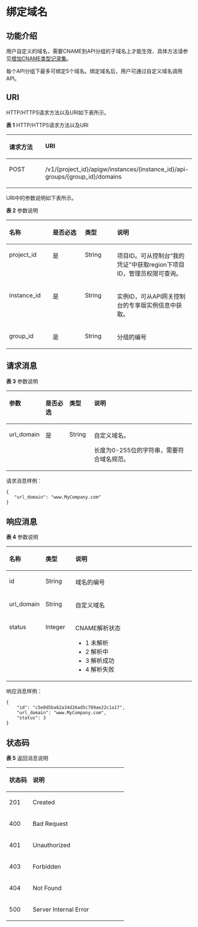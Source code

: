 # 绑定域名<a name="apig-phapi-180713154"></a>

## 功能介绍<a name="section173482301428"></a>

用户自定义的域名，需要CNAME到API分组的子域名上才能生效，具体方法请参见[增加CNAME类型记录集](https://support.huaweicloud.com/usermanual-dns/dns_usermanual_0010.html)。

每个API分组下最多可绑定5个域名。绑定域名后，用户可通过自定义域名调用API。

## URI<a name="section1336323014423"></a>

HTTP/HTTPS请求方法以及URI如下表所示。

**表 1**  HTTP/HTTPS请求方法以及URI

<a name="table1439319294431"></a>
<table><thead align="left"><tr id="row1393229154314"><th class="cellrowborder" valign="top" width="20%" id="mcps1.2.3.1.1"><p id="p14361448204314"><a name="p14361448204314"></a><a name="p14361448204314"></a>请求方法</p>
</th>
<th class="cellrowborder" valign="top" width="80%" id="mcps1.2.3.1.2"><p id="p1936174864316"><a name="p1936174864316"></a><a name="p1936174864316"></a>URI</p>
</th>
</tr>
</thead>
<tbody><tr id="row8393122914436"><td class="cellrowborder" valign="top" width="20%" headers="mcps1.2.3.1.1 "><p id="p1236111482435"><a name="p1236111482435"></a><a name="p1236111482435"></a>POST</p>
</td>
<td class="cellrowborder" valign="top" width="80%" headers="mcps1.2.3.1.2 "><p id="p11361848184318"><a name="p11361848184318"></a><a name="p11361848184318"></a>/v1/{project_id}/apigw/instances/{instance_id}/api-groups/{group_id}/domains</p>
</td>
</tr>
</tbody>
</table>

URI中的参数说明如下表所示。

**表 2**  参数说明

<a name="table339495"></a>
<table><thead align="left"><tr id="row19182484"><th class="cellrowborder" valign="top" width="23.46765323467653%" id="mcps1.2.5.1.1"><p id="p10277368"><a name="p10277368"></a><a name="p10277368"></a>名称</p>
</th>
<th class="cellrowborder" valign="top" width="17.348265173482652%" id="mcps1.2.5.1.2"><p id="p27160509"><a name="p27160509"></a><a name="p27160509"></a>是否必选</p>
</th>
<th class="cellrowborder" valign="top" width="17.348265173482652%" id="mcps1.2.5.1.3"><p id="p52517643"><a name="p52517643"></a><a name="p52517643"></a>类型</p>
</th>
<th class="cellrowborder" valign="top" width="41.835816418358164%" id="mcps1.2.5.1.4"><p id="p26070665"><a name="p26070665"></a><a name="p26070665"></a>说明</p>
</th>
</tr>
</thead>
<tbody><tr id="row16106756165415"><td class="cellrowborder" valign="top" width="23.46765323467653%" headers="mcps1.2.5.1.1 "><p id="p55878963"><a name="p55878963"></a><a name="p55878963"></a>project_id</p>
</td>
<td class="cellrowborder" valign="top" width="17.348265173482652%" headers="mcps1.2.5.1.2 "><p id="p29902160"><a name="p29902160"></a><a name="p29902160"></a>是</p>
</td>
<td class="cellrowborder" valign="top" width="17.348265173482652%" headers="mcps1.2.5.1.3 "><p id="p6155914"><a name="p6155914"></a><a name="p6155914"></a>String</p>
</td>
<td class="cellrowborder" valign="top" width="41.835816418358164%" headers="mcps1.2.5.1.4 "><p id="p28867016"><a name="p28867016"></a><a name="p28867016"></a>项目ID。可从控制台“我的凭证”中获取region下项目ID，管理员权限可查询。</p>
</td>
</tr>
<tr id="row17547655125413"><td class="cellrowborder" valign="top" width="23.46765323467653%" headers="mcps1.2.5.1.1 "><p id="p1780913159538"><a name="p1780913159538"></a><a name="p1780913159538"></a>instance_id</p>
</td>
<td class="cellrowborder" valign="top" width="17.348265173482652%" headers="mcps1.2.5.1.2 "><p id="p9809215115310"><a name="p9809215115310"></a><a name="p9809215115310"></a>是</p>
</td>
<td class="cellrowborder" valign="top" width="17.348265173482652%" headers="mcps1.2.5.1.3 "><p id="p1280914152538"><a name="p1280914152538"></a><a name="p1280914152538"></a>String</p>
</td>
<td class="cellrowborder" valign="top" width="41.835816418358164%" headers="mcps1.2.5.1.4 "><p id="p1880914157537"><a name="p1880914157537"></a><a name="p1880914157537"></a>实例ID，可从API网关控制台的专享版实例信息中获取。</p>
</td>
</tr>
<tr id="row31349087"><td class="cellrowborder" valign="top" width="23.46765323467653%" headers="mcps1.2.5.1.1 "><p id="p56248118"><a name="p56248118"></a><a name="p56248118"></a>group_id</p>
</td>
<td class="cellrowborder" valign="top" width="17.348265173482652%" headers="mcps1.2.5.1.2 "><p id="p59803701"><a name="p59803701"></a><a name="p59803701"></a>是</p>
</td>
<td class="cellrowborder" valign="top" width="17.348265173482652%" headers="mcps1.2.5.1.3 "><p id="p12261637"><a name="p12261637"></a><a name="p12261637"></a>String</p>
</td>
<td class="cellrowborder" valign="top" width="41.835816418358164%" headers="mcps1.2.5.1.4 "><p id="p53668558"><a name="p53668558"></a><a name="p53668558"></a>分组的编号</p>
</td>
</tr>
</tbody>
</table>

## 请求消息<a name="section73637302425"></a>

**表 3**  参数说明

<a name="table1136319301429"></a>
<table><thead align="left"><tr id="row748813306425"><th class="cellrowborder" valign="top" width="15.46154615461546%" id="mcps1.2.5.1.1"><p id="p9488143084210"><a name="p9488143084210"></a><a name="p9488143084210"></a>参数</p>
</th>
<th class="cellrowborder" valign="top" width="13.4013401340134%" id="mcps1.2.5.1.2"><p id="p148843017426"><a name="p148843017426"></a><a name="p148843017426"></a>是否必选</p>
</th>
<th class="cellrowborder" valign="top" width="13.4013401340134%" id="mcps1.2.5.1.3"><p id="p9488830164214"><a name="p9488830164214"></a><a name="p9488830164214"></a>类型</p>
</th>
<th class="cellrowborder" valign="top" width="57.73577357735774%" id="mcps1.2.5.1.4"><p id="p1048813014421"><a name="p1048813014421"></a><a name="p1048813014421"></a>说明</p>
</th>
</tr>
</thead>
<tbody><tr id="row048883014426"><td class="cellrowborder" valign="top" width="15.46154615461546%" headers="mcps1.2.5.1.1 "><p id="p448819305424"><a name="p448819305424"></a><a name="p448819305424"></a>url_domain</p>
</td>
<td class="cellrowborder" valign="top" width="13.4013401340134%" headers="mcps1.2.5.1.2 "><p id="p94882308421"><a name="p94882308421"></a><a name="p94882308421"></a>是</p>
</td>
<td class="cellrowborder" valign="top" width="13.4013401340134%" headers="mcps1.2.5.1.3 "><p id="p248893016423"><a name="p248893016423"></a><a name="p248893016423"></a>String</p>
</td>
<td class="cellrowborder" valign="top" width="57.73577357735774%" headers="mcps1.2.5.1.4 "><p id="p17713871468"><a name="p17713871468"></a><a name="p17713871468"></a>自定义域名。</p>
<p id="p948883074219"><a name="p948883074219"></a><a name="p948883074219"></a>长度为0-255位的字符串，需要符合域名规范。</p>
</td>
</tr>
</tbody>
</table>

请求消息样例：

```
{
   "url_domain": "www.MyCompany.com"
}
```

## 响应消息<a name="section9395153012420"></a>

**表 4**  参数说明

<a name="table7395123013420"></a>
<table><thead align="left"><tr id="row114881330104215"><th class="cellrowborder" valign="top" width="18.18%" id="mcps1.2.4.1.1"><p id="p19488153019429"><a name="p19488153019429"></a><a name="p19488153019429"></a>名称</p>
</th>
<th class="cellrowborder" valign="top" width="16.16%" id="mcps1.2.4.1.2"><p id="p248853014422"><a name="p248853014422"></a><a name="p248853014422"></a>类型</p>
</th>
<th class="cellrowborder" valign="top" width="65.66%" id="mcps1.2.4.1.3"><p id="p64882308421"><a name="p64882308421"></a><a name="p64882308421"></a>说明</p>
</th>
</tr>
</thead>
<tbody><tr id="row12488203074215"><td class="cellrowborder" valign="top" width="18.18%" headers="mcps1.2.4.1.1 "><p id="p1448813305421"><a name="p1448813305421"></a><a name="p1448813305421"></a>id</p>
</td>
<td class="cellrowborder" valign="top" width="16.16%" headers="mcps1.2.4.1.2 "><p id="p18488163024218"><a name="p18488163024218"></a><a name="p18488163024218"></a>String</p>
</td>
<td class="cellrowborder" valign="top" width="65.66%" headers="mcps1.2.4.1.3 "><p id="p94886306423"><a name="p94886306423"></a><a name="p94886306423"></a>域名的编号</p>
</td>
</tr>
<tr id="row17488133012421"><td class="cellrowborder" valign="top" width="18.18%" headers="mcps1.2.4.1.1 "><p id="p2488113017427"><a name="p2488113017427"></a><a name="p2488113017427"></a>url_domain</p>
</td>
<td class="cellrowborder" valign="top" width="16.16%" headers="mcps1.2.4.1.2 "><p id="p4488183013424"><a name="p4488183013424"></a><a name="p4488183013424"></a>String</p>
</td>
<td class="cellrowborder" valign="top" width="65.66%" headers="mcps1.2.4.1.3 "><p id="p04888306421"><a name="p04888306421"></a><a name="p04888306421"></a>自定义域名</p>
</td>
</tr>
<tr id="row748812305426"><td class="cellrowborder" valign="top" width="18.18%" headers="mcps1.2.4.1.1 "><p id="p124888301424"><a name="p124888301424"></a><a name="p124888301424"></a>status</p>
</td>
<td class="cellrowborder" valign="top" width="16.16%" headers="mcps1.2.4.1.2 "><p id="p64881305424"><a name="p64881305424"></a><a name="p64881305424"></a>Integer</p>
</td>
<td class="cellrowborder" valign="top" width="65.66%" headers="mcps1.2.4.1.3 "><p id="p2488103044219"><a name="p2488103044219"></a><a name="p2488103044219"></a>CNAME解析状态</p>
<a name="ul53721145134416"></a><a name="ul53721145134416"></a><ul id="ul53721145134416"><li>1 未解析</li><li>2 解析中</li><li>3 解析成功</li><li>4 解析失败</li></ul>
</td>
</tr>
</tbody>
</table>

响应消息样例：

```
{
	"id": "c5e0d5ba62a34d26ad5c709ae22c1a17",
	"url_domain": "www.MyCompany.com",
	"status": 3
}
```

## 状态码<a name="section338043011426"></a>

**表 5**  返回消息说明

<a name="table1338010302424"></a>
<table><thead align="left"><tr id="row048810308426"><th class="cellrowborder" valign="top" width="20%" id="mcps1.2.3.1.1"><p id="p174881730194216"><a name="p174881730194216"></a><a name="p174881730194216"></a>状态码</p>
</th>
<th class="cellrowborder" valign="top" width="80%" id="mcps1.2.3.1.2"><p id="p848863018429"><a name="p848863018429"></a><a name="p848863018429"></a>说明</p>
</th>
</tr>
</thead>
<tbody><tr id="row94881130104218"><td class="cellrowborder" valign="top" width="20%" headers="mcps1.2.3.1.1 "><p id="p7488163084211"><a name="p7488163084211"></a><a name="p7488163084211"></a>201</p>
</td>
<td class="cellrowborder" valign="top" width="80%" headers="mcps1.2.3.1.2 "><p id="p948803015424"><a name="p948803015424"></a><a name="p948803015424"></a>Created</p>
</td>
</tr>
<tr id="row1948893004211"><td class="cellrowborder" valign="top" width="20%" headers="mcps1.2.3.1.1 "><p id="p14488113015426"><a name="p14488113015426"></a><a name="p14488113015426"></a>400</p>
</td>
<td class="cellrowborder" valign="top" width="80%" headers="mcps1.2.3.1.2 "><p id="p164881130154211"><a name="p164881130154211"></a><a name="p164881130154211"></a>Bad Request</p>
</td>
</tr>
<tr id="row9488173084210"><td class="cellrowborder" valign="top" width="20%" headers="mcps1.2.3.1.1 "><p id="p24883304428"><a name="p24883304428"></a><a name="p24883304428"></a>401</p>
</td>
<td class="cellrowborder" valign="top" width="80%" headers="mcps1.2.3.1.2 "><p id="p1848810308429"><a name="p1848810308429"></a><a name="p1848810308429"></a>Unauthorized</p>
</td>
</tr>
<tr id="row1488230194211"><td class="cellrowborder" valign="top" width="20%" headers="mcps1.2.3.1.1 "><p id="p6488133064210"><a name="p6488133064210"></a><a name="p6488133064210"></a>403</p>
</td>
<td class="cellrowborder" valign="top" width="80%" headers="mcps1.2.3.1.2 "><p id="p10488193018426"><a name="p10488193018426"></a><a name="p10488193018426"></a>Forbidden</p>
</td>
</tr>
<tr id="row174882030134217"><td class="cellrowborder" valign="top" width="20%" headers="mcps1.2.3.1.1 "><p id="p144883304428"><a name="p144883304428"></a><a name="p144883304428"></a>404</p>
</td>
<td class="cellrowborder" valign="top" width="80%" headers="mcps1.2.3.1.2 "><p id="p4488103094212"><a name="p4488103094212"></a><a name="p4488103094212"></a>Not Found</p>
</td>
</tr>
<tr id="row5488183024215"><td class="cellrowborder" valign="top" width="20%" headers="mcps1.2.3.1.1 "><p id="p17488163014423"><a name="p17488163014423"></a><a name="p17488163014423"></a>500</p>
</td>
<td class="cellrowborder" valign="top" width="80%" headers="mcps1.2.3.1.2 "><p id="p048813014216"><a name="p048813014216"></a><a name="p048813014216"></a>Server Internal Error</p>
</td>
</tr>
</tbody>
</table>

